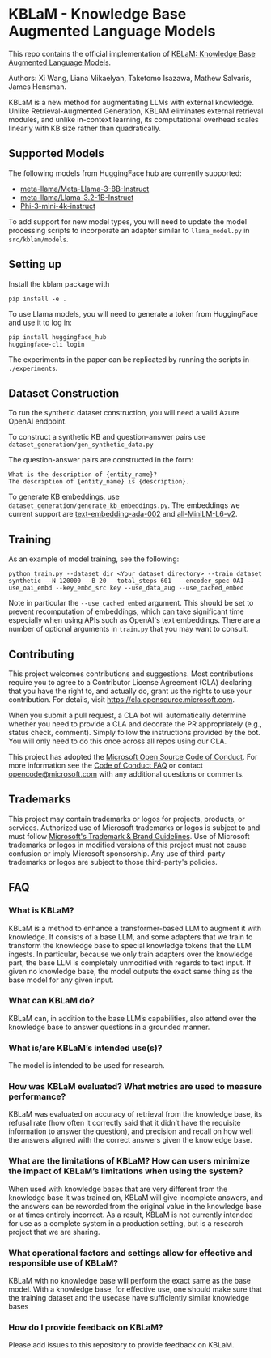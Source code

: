 # KBLaM - Knowledge Base Augmented Language Models

This repo contains the official implementation of [KBLaM: Knowledge Base Augmented Language Models](https://arxiv.org/abs/2410.10450).

Authors: Xi Wang, Liana Mikaelyan, Taketomo Isazawa, Mathew Salvaris, James Hensman.

KBLaM is a new method for augmentating LLMs with external knowledge.
Unlike Retrieval-Augmented Generation, KBLAM eliminates external
retrieval modules, and unlike in-context learning, its computational overhead scales linearly with KB size rather than quadratically.

## Supported Models

The following models from HuggingFace hub are currently supported:

- [meta-llama/Meta-Llama-3-8B-Instruct](https://huggingface.co/meta-llama/Meta-Llama-3-8B-Instruct)
- [meta-llama/Llama-3.2-1B-Instruct](https://huggingface.co/meta-llama/Llama-3.2-1B-Instruct)
- [Phi-3-mini-4k-instruct](https://huggingface.co/microsoft/Phi-3-mini-4k-instruct)

To add support for new model types, you will need to update the model processing scripts to incorporate an adapter similar to `llama_model.py` in `src/kblam/models`.

## Setting up

Install the kblam package with

```
pip install -e .
```

To use Llama models, you will need to generate a token from HuggingFace and use it to log in:

```
pip install huggingface_hub
huggingface-cli login
```

The experiments in the paper can be replicated by running the scripts in `./experiments`.

## Dataset Construction

To run the synthetic dataset construction, you will need a valid Azure OpenAI endpoint.

To construct a synthetic KB and question-answer pairs use `dataset_generation/gen_synthetic_data.py`

The question-answer pairs are constructed in the form:

```
What is the description of {entity_name}?
The description of {entity_name} is {description}.
```

To generate KB embeddings, use `dataset_generation/generate_kb_embeddings.py`.
The embeddings we current support are [text-embedding-ada-002](https://openai.com/index/new-and-improved-embedding-model/) and [all-MiniLM-L6-v2](https://huggingface.co/sentence-transformers/all-MiniLM-L6-v2).

## Training

As an example of model training, see the following:

```
python train.py --dataset_dir <Your dataset directory> --train_dataset synthetic --N 120000 --B 20 --total_steps 601  --encoder_spec OAI --use_oai_embd --key_embd_src key --use_data_aug --use_cached_embed
```

Note in particular the `--use_cached_embed` argument. This should be set to prevent recomputation of embeddings, which can take significant time especially when using APIs such as OpenAI's text embeddings.
There are a number of optional arguments in `train.py` that you may want to consult.

## Contributing

This project welcomes contributions and suggestions. Most contributions require you to agree to a
Contributor License Agreement (CLA) declaring that you have the right to, and actually do, grant us
the rights to use your contribution. For details, visit https://cla.opensource.microsoft.com.

When you submit a pull request, a CLA bot will automatically determine whether you need to provide
a CLA and decorate the PR appropriately (e.g., status check, comment). Simply follow the instructions
provided by the bot. You will only need to do this once across all repos using our CLA.

This project has adopted the [Microsoft Open Source Code of Conduct](https://opensource.microsoft.com/codeofconduct/).
For more information see the [Code of Conduct FAQ](https://opensource.microsoft.com/codeofconduct/faq/) or
contact [opencode@microsoft.com](mailto:opencode@microsoft.com) with any additional questions or comments.

## Trademarks

This project may contain trademarks or logos for projects, products, or services. Authorized use of Microsoft
trademarks or logos is subject to and must follow
[Microsoft's Trademark & Brand Guidelines](https://www.microsoft.com/en-us/legal/intellectualproperty/trademarks/usage/general).
Use of Microsoft trademarks or logos in modified versions of this project must not cause confusion or imply Microsoft sponsorship.
Any use of third-party trademarks or logos are subject to those third-party's policies.

## FAQ

### What is KBLaM?

KBLaM is a method to enhance a transformer-based LLM to augment it with knowledge. It consists of a base LLM, and some adapters that we train to transform the knowledge base to special knowledge tokens that the LLM ingests. In particular, because we only train adapters over the knowledge part, the base LLM is completely unmodified with regards to text input. If given no knowledge base, the model outputs the exact same thing as the base model for any given input.

### What can KBLaM do?

KBLaM can, in addition to the base LLM’s capabilities, also attend over the knowledge base to answer questions in a grounded manner.

### What is/are KBLaM’s intended use(s)?

The model is intended to be used for research.

### How was KBLaM evaluated? What metrics are used to measure performance?

KBLaM was evaluated on accuracy of retrieval from the knowledge base, its refusal rate (how often it correctly said that it didn’t have the requisite information to answer the question), and precision and recall on how well the answers aligned with the correct answers given the knowledge base.

### What are the limitations of KBLaM? How can users minimize the impact of KBLaM’s limitations when using the system?

When used with knowledge bases that are very different from the knowledge base it was trained on, KBLaM will give incomplete answers, and the answers can be reworded from the original value in the knowledge base or at times entirely incorrect. As a result, KBLaM is not currently intended for use as a complete system in a production setting, but is a research project that we are sharing.

### What operational factors and settings allow for effective and responsible use of KBLaM?

KBLaM with no knowledge base will perform the exact same as the base model. With a knowledge base, for effective use, one should make sure that the training dataset and the usecase have sufficiently similar knowledge bases

### How do I provide feedback on KBLaM?

Please add issues to this repository to provide feedback on KBLaM.
